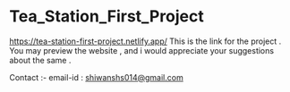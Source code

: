 # Tea_Station_First_Project
https://tea-station-first-project.netlify.app/
This is the link for the project . You may preview the website , and i would appreciate your suggestions about the same .

Contact :- 
email-id : shiwanshs014@gmail.com
